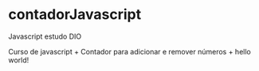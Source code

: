 # contadorJavascript
Javascript estudo DIO

Curso de javascript + Contador para adicionar e remover números + hello world!
